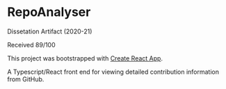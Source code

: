 # RepoAnalyser

Dissetation Artifact (2020-21)

Received 89/100

This project was bootstrapped with [Create React App](https://github.com/facebook/create-react-app).

A Typescript/React front end for viewing detailed contribution information from GitHub. 
